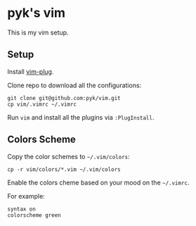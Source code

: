 # pyk's vim

This is my vim setup.

## Setup

Install [vim-plug](https://github.com/junegunn/vim-plug).

Clone repo to download all the configurations:

    git clone git@github.com:pyk/vim.git
    cp vim/.vimrc ~/.vimrc

Run `vim` and install all the plugins via `:PlugInstall`.


## Colors Scheme

Copy the color schemes to `~/.vim/colors`:

    cp -r vim/colors/*.vim ~/.vim/colors

Enable the colors cheme based on your mood on the `~/.vimrc`.

For example:

    syntax on
    colorscheme green

